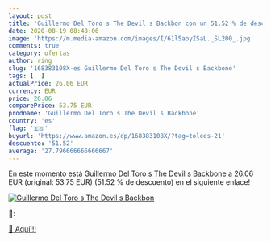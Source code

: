 ```yaml
---
layout: post
title: 'Guillermo Del Toro s The Devil s Backbon con un 51.52 % de descuento'
date: 2020-08-19 08:48:06
image: 'https://m.media-amazon.com/images/I/61l5aoyISaL._SL200_.jpg'
comments: true
category: ofertas
author: ring
slug: '168383108X-es Guillermo Del Toro s The Devil s Backbone'
tags: [  ]
actualPrice: 26.06 EUR
currency: EUR
price: 26.06
comparePrice: 53.75 EUR
prodname: 'Guillermo Del Toro s The Devil s Backbone'
country: 'es'
flag: '🇪🇸'
buyurl: 'https://www.amazon.es/dp/168383108X/?tag=tolees-21'
descuento: '51.52'
average: '27.796666666666667'
---
```


En este momento está [Guillermo Del Toro s The Devil s Backbone](https://www.amazon.es/dp/168383108X/?tag=tolees-21) a 26.06 EUR (original: 53.75 EUR) (51.52 %  de descuento) en el siguiente enlace!

[![Guillermo Del Toro s The Devil s Backbon](https://m.media-amazon.com/images/I/61l5aoyISaL._SL200_.jpg)](https://www.amazon.es/dp/168383108X/?tag=tolees-21)

🔎:


[🛒 Aquí!!!](https://www.amazon.es/dp/168383108X/?tag=tolees-21)
